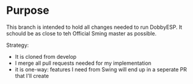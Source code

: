 # Purpose
 This  branch is intended to hold all changes needed to run DobbyESP. It schould be as close to teh Official Sming master as possible.
 
 Strategy:
 * It is cloned from develop
 * I merge all pull requests needed for my implementation
 * it is one-way: features I need from Swing will end up in a seperate PR that I'll create
 
 